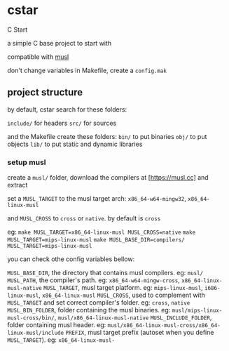 # cstar
C Start

a simple C base project to start with

compatible with [musl](https://musl.cc)

don't change variables in Makefile, create a `config.mak`

## project structure

by default, cstar search for these folders:

`include/` for headers
`src/` for sources

and the Makefile create these folders:
`bin/` to put binaries
`obj/` to put objects
`lib/` to put static and dynamic libraries

### setup musl

create a `musl/` folder, download the compilers at [https://musl.cc] and extract

set a `MUSL_TARGET` to the musl target arch: `x86_64-w64-mingw32`, `x86_64-linux-musl`

and `MUSL_CROSS` to `cross` or `native`. by default is `cross`

eg: 
`make MUSL_TARGET=x86_64-linux-musl MUSL_CROSS=native`
`make MUSL_TARGET=mips-linux-musl`
`make MUSL_BASE_DIR=compilers/ MUSL_TARGET=mips-linux-musl`

you can check othe config variables bellow:

`MUSL_BASE_DIR`, the directory that contains musl compilers. eg: `musl/`
`MUSL_PATH`, the compiler's path. eg: `x86_64-w64-mingw-cross`, `x86_64-linux-musl-native`
`MUSL_TARGET`, musl target platform. eg: `mips-linux-musl`, `i686-linux-musl`, `x86_64-linux-musl`
`MUSL_CROSS`, used to complement with `MUSL_TARGET` and set correct compiler's folder. eg: `cross`, `native`
`MUSL_BIN_FOLDER`, folder containing the musl binaries. eg: `musl/mips-linux-musl-cross/bin/`, `musl/x86_64-linux-musl-native`
`MUSL_INCLUDE_FOLDER`, folder containing musl header. eg: `musl/x86_64-linux-musl-cross/x86_64-linux-musl/include`
`PREFIX`, musl target prefix (autoset when you define `MUSL_TARGET`). eg: `x86_64-linux-musl-`
